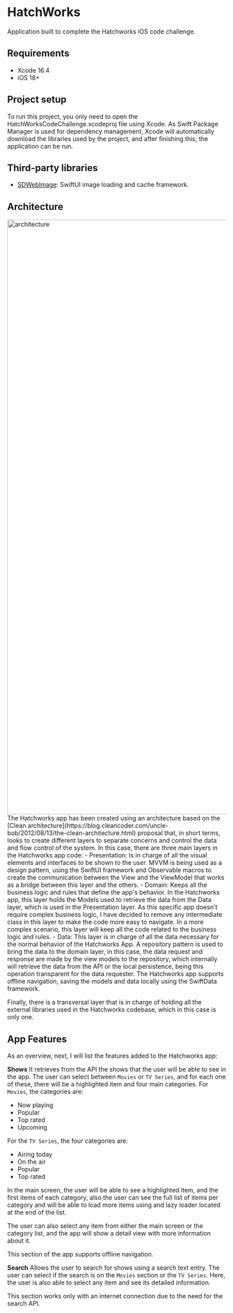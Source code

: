 # HatchWorks
Application built to complete the Hatchworks iOS code challenge.

## Requirements
- Xcode 16.4
- iOS 18+

## Project setup
To run this project, you only need to open the HatchWorksCodeChallenge.xcodeproj file using Xcode. As Swift Package Manager is used for dependency management, Xcode will automatically download the libraries used by the project, and after finishing this, the application can be run.

## Third-party libraries
- [SDWebImage](https://github.com/SDWebImage/SDWebImageSwiftUI): SwiftUI image loading and cache framework.

## Architecture
<img width="2644" height="1364" alt="architecture" src="https://github.com/user-attachments/assets/a0dff9eb-afe9-4178-bba7-42734ca3d331" />
The Hatchworks app has been created using an architecture based on the [Clean architecture](https://blog.cleancoder.com/uncle-bob/2012/08/13/the-clean-architecture.html) proposal that, in short terms, looks to create different layers to separate concerns and control the data and flow control of the system. In this case, there are three main layers in the Hatchworks app code:
- Presentation: Is in charge of all the visual elements and interfaces to be shown to the user. MVVM is being used as a design pattern, using the SwiftUI framework and Observable macros to create the communication between the View and the ViewModel that works as a bridge between this layer and the others.
- Domain: Keeps all the business logic and rules that define the app's behavior. In the Hatchworks app, this layer holds the Models used to retrieve the data from the Data layer, which is used in the Presentation layer. As this specific app doesn't require complex business logic, I have decided to remove any intermediate class in this layer to make the code more easy to navigate. In a more complex scenario, this layer will keep all the code related to the business logic and rules.
- Data: This layer is in charge of all the data necessary for the normal behavior of the Hatchworks App. A repository pattern is used to bring the data to the domain layer, in this case, the data request and response are made by the view models to the repository, which internally will retrieve the data from the API or the local persistence, being this operation transparent for the data requester. The Hatchworks app supports offline navigation, saving the models and data locally using the SwiftData framework.

Finally, there is a transversal layer that is in charge of holding all the external libraries used in the Hatchworks codebase, which in this case is only one. 

## App Features
As an overview, next, I will list the features added to the Hatchworks app:

**Shows**
It retrieves from the API the shows that the user will be able to see in the app. The user can select between `Movies` or `TV Series`, and for each one of these, there will be a highlighted item and four main categories. For `Movies`, the categories are:
- Now playing
- Popular
- Top rated
- Upcoming

For the `TV Series`, the four categories are:

- Airing today
- On the air
- Popular
- Top rated

In the main screen, the user will be able to see a highlighted item, and the first items of each category, also the user can see the full list of items per category and will be able to load more items using and lazy loader located at the end of the list.

The user can also select any item from either the main screen or the category list, and the app will show a detail view with more information about it.

This section of the app supports offline navigation.

**Search**
Allows the user to search for shows using a search text entry. The user can select if the search is on the `Movies` section or the `TV Series`. Here, the user is also able to select any item and see its detailed information.

This section works only with an internet connection due to the need for the search API.
